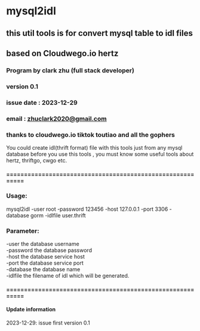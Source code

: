 # mysql2idl
## this util tools is for convert mysql table to idl files
## based on Cloudwego.io hertz
### Program by clark zhu (full stack developer)
### version 0.1  
### issue date : 2023-12-29
### email : zhuclark2020@gmail.com
### thanks to cloudwego.io tiktok toutiao and all the gophers

You could create idl(thrift format) file with this tools just from any mysql database
before you use this tools , you must know some useful tools about hertz, thriftgo, cwgo etc. 

#### ==========================================================
### Usage:
  mysql2idl -user root -password 123456 -host 127.0.0.1 -port 3306 -database gorm -idlfile user.thrift

### Parameter:  
  -user the database username  
  -password the database password  
  -host    the database service host  
  -port    the database service port  
  -database the database name  
  -idlfile   the filename of idl which will be generated.  
  
#### ==========================================================
#### Update information
2023-12-29: issue first version 0.1